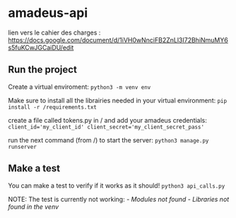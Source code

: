 # amadeus-api

lien vers le cahier des charges : https://docs.google.com/document/d/1iVH0wNnciFB2ZnLl3I72BhiNmuMY6s5fuKCwJGCaiDU/edit


## Run the project

Create a virtual enviroment:
    ```python3 -m venv env```

Make sure to install all the librairies needed in your virtual environment:
    ```pip install -r /requirements.txt```

create a file called tokens.py in / and add your amadeus credentials:
    ```client_id='my_client_id'
    client_secret='my_client_secret_pass'```

run the next command (from /) to start the server:
    ```python3 manage.py runserver```

## Make a test

You can make a test to verify if it works as it should!
    ```python3 api_calls.py```

NOTE: The test is currently not working:
*- Modules not found*
*- Libraries not found in the venv*
